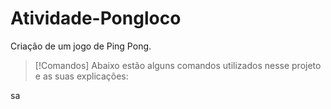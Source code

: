 # Atividade-Pongloco
Criação de um jogo de Ping Pong.

> [!Comandos]
> Abaixo estão alguns comandos utilizados nesse projeto e as suas explicações:

sa
